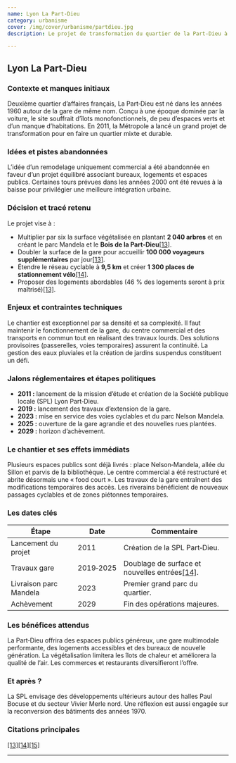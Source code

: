 ```yaml
---
name: Lyon La Part-Dieu
category: urbanisme
cover: /img/cover/urbanisme/partdieu.jpg
description: Le projet de transformation du quartier de la Part-Dieu à Lyon, lancé en 2011 et prévu jusqu’en 2029, vise à en faire un espace mixte et durable. Il comprend la plantation de 2 040 arbres, la création du parc Mandela et du Bois de la Part-Dieu, le doublement de la surface de la gare pour accueillir 100 000 voyageurs supplémentaires par jour, 9,5 km de pistes cyclables avec 1 300 places vélo, et 46 % de logements à prix maîtrisé. Les travaux doivent améliorer la qualité urbaine, développer les mobilités douces et renforcer l’attractivité résidentielle et économique du quartier.

---
```

## Lyon La Part‑Dieu

### Contexte et manques initiaux

Deuxième quartier d’affaires français, La Part‑Dieu est né dans les années 1960 autour de la gare de même nom. Conçu à une époque dominée par la voiture, le site souffrait d’îlots monofonctionnels, de peu d’espaces verts et d’un manque d’habitations. En 2011, la Métropole a lancé un grand projet de transformation pour en faire un quartier mixte et durable.

### Idées et pistes abandonnées

L’idée d’un remodelage uniquement commercial a été abandonnée en faveur d’un projet équilibré associant bureaux, logements et espaces publics. Certaines tours prévues dans les années 2000 ont été revues à la baisse pour privilégier une meilleure intégration urbaine.

### Décision et tracé retenu

Le projet vise à :

- Multiplier par six la surface végétalisée en plantant **2 040 arbres** et en créant le parc Mandela et le **Bois de la Part‑Dieu**[\[13\]](https://www.grandlyon.com/mes-services-au-quotidien/sinformer-sur-les-projets-urbains-dans-la-metropole/lyon-part-dieu#:~:text=Lyon%20).
- Doubler la surface de la gare pour accueillir **100 000 voyageurs supplémentaires** par jour[\[13\]](https://www.grandlyon.com/mes-services-au-quotidien/sinformer-sur-les-projets-urbains-dans-la-metropole/lyon-part-dieu#:~:text=Lyon%20).
- Étendre le réseau cyclable à **9,5 km** et créer **1 300 places de stationnement vélo**[\[14\]](https://www.grandlyon.com/mes-services-au-quotidien/sinformer-sur-les-projets-urbains-dans-la-metropole/lyon-part-dieu#:~:text=,Laurence%20Dani%C3%A8re).
- Proposer des logements abordables (46 % des logements seront à prix maîtrisé)[\[13\]](https://www.grandlyon.com/mes-services-au-quotidien/sinformer-sur-les-projets-urbains-dans-la-metropole/lyon-part-dieu#:~:text=Lyon%20).

### Enjeux et contraintes techniques

Le chantier est exceptionnel par sa densité et sa complexité. Il faut maintenir le fonctionnement de la gare, du centre commercial et des transports en commun tout en réalisant des travaux lourds. Des solutions provisoires (passerelles, voies temporaires) assurent la continuité. La gestion des eaux pluviales et la création de jardins suspendus constituent un défi.

### Jalons réglementaires et étapes politiques

- **2011 :** lancement de la mission d’étude et création de la Société publique locale (SPL) Lyon Part‑Dieu.
- **2019 :** lancement des travaux d’extension de la gare.
- **2023 :** mise en service des voies cyclables et du parc Nelson Mandela.
- **2025 :** ouverture de la gare agrandie et des nouvelles rues plantées.
- **2029 :** horizon d’achèvement.

### Le chantier et ses effets immédiats

Plusieurs espaces publics sont déjà livrés : place Nelson‑Mandela, allée du Sillon et parvis de la bibliothèque. Le centre commercial a été restructuré et abrite désormais une « food court ». Les travaux de la gare entraînent des modifications temporaires des accès. Les riverains bénéficient de nouveaux passages cyclables et de zones piétonnes temporaires.

### Les dates clés

| Étape | Date | Commentaire |
| --- | --- | --- |
| Lancement du projet | 2011 | Création de la SPL Part‑Dieu. |
| Travaux gare | 2019‑2025 | Doublage de surface et nouvelles entrées[\[14\]](https://www.grandlyon.com/mes-services-au-quotidien/sinformer-sur-les-projets-urbains-dans-la-metropole/lyon-part-dieu#:~:text=,Laurence%20Dani%C3%A8re). |
| Livraison parc Mandela | 2023 | Premier grand parc du quartier. |
| Achèvement | 2029 | Fin des opérations majeures. |

### Les bénéfices attendus

La Part‑Dieu offrira des espaces publics généreux, une gare multimodale performante, des logements accessibles et des bureaux de nouvelle génération. La végétalisation limitera les îlots de chaleur et améliorera la qualité de l’air. Les commerces et restaurants diversifieront l’offre.

### Et après ?

La SPL envisage des développements ultérieurs autour des halles Paul Bocuse et du secteur Vivier Merle nord. Une réflexion est aussi engagée sur la reconversion des bâtiments des années 1970.

### Citations principales

[\[13\]](https://www.grandlyon.com/mes-services-au-quotidien/sinformer-sur-les-projets-urbains-dans-la-metropole/lyon-part-dieu#:~:text=Lyon%20)[\[14\]](https://www.grandlyon.com/mes-services-au-quotidien/sinformer-sur-les-projets-urbains-dans-la-metropole/lyon-part-dieu#:~:text=,Laurence%20Dani%C3%A8re)[\[15\]](https://www.grandlyon.com/mes-services-au-quotidien/sinformer-sur-les-projets-urbains-dans-la-metropole/lyon-part-dieu#:~:text=,square%2C%20arbre%20isol%C3%A9%2C%20alignements%2C%20etc)

---
